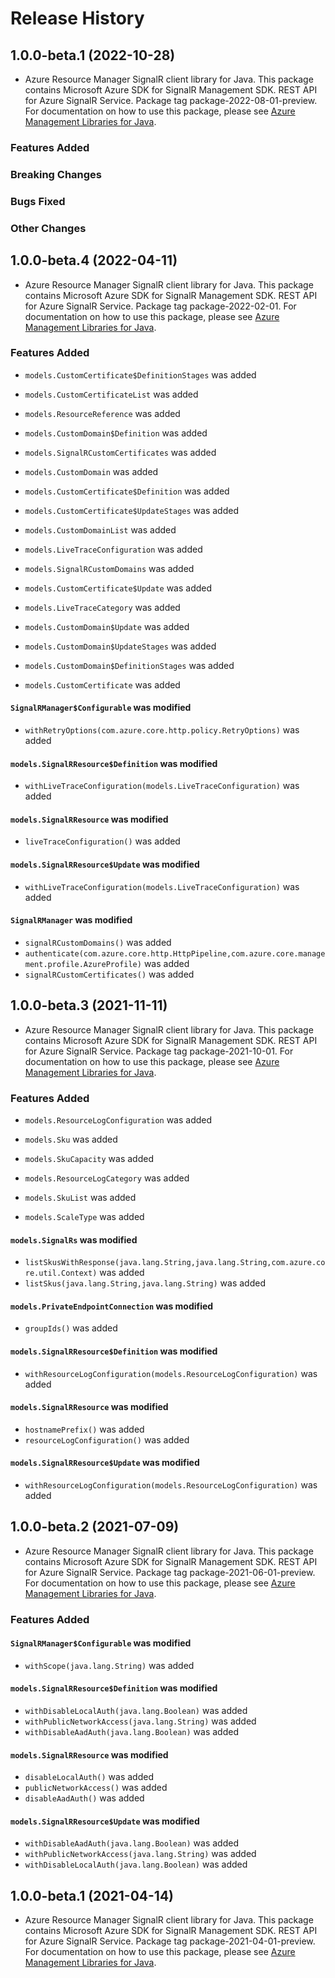 # Release History

## 1.0.0-beta.1 (2022-10-28)

- Azure Resource Manager SignalR client library for Java. This package contains Microsoft Azure SDK for SignalR Management SDK. REST API for Azure SignalR Service. Package tag package-2022-08-01-preview. For documentation on how to use this package, please see [Azure Management Libraries for Java](https://aka.ms/azsdk/java/mgmt).

### Features Added

### Breaking Changes

### Bugs Fixed

### Other Changes

## 1.0.0-beta.4 (2022-04-11)

- Azure Resource Manager SignalR client library for Java. This package contains Microsoft Azure SDK for SignalR Management SDK. REST API for Azure SignalR Service. Package tag package-2022-02-01. For documentation on how to use this package, please see [Azure Management Libraries for Java](https://aka.ms/azsdk/java/mgmt).

### Features Added

* `models.CustomCertificate$DefinitionStages` was added

* `models.CustomCertificateList` was added

* `models.ResourceReference` was added

* `models.CustomDomain$Definition` was added

* `models.SignalRCustomCertificates` was added

* `models.CustomDomain` was added

* `models.CustomCertificate$Definition` was added

* `models.CustomCertificate$UpdateStages` was added

* `models.CustomDomainList` was added

* `models.LiveTraceConfiguration` was added

* `models.SignalRCustomDomains` was added

* `models.CustomCertificate$Update` was added

* `models.LiveTraceCategory` was added

* `models.CustomDomain$Update` was added

* `models.CustomDomain$UpdateStages` was added

* `models.CustomDomain$DefinitionStages` was added

* `models.CustomCertificate` was added

#### `SignalRManager$Configurable` was modified

* `withRetryOptions(com.azure.core.http.policy.RetryOptions)` was added

#### `models.SignalRResource$Definition` was modified

* `withLiveTraceConfiguration(models.LiveTraceConfiguration)` was added

#### `models.SignalRResource` was modified

* `liveTraceConfiguration()` was added

#### `models.SignalRResource$Update` was modified

* `withLiveTraceConfiguration(models.LiveTraceConfiguration)` was added

#### `SignalRManager` was modified

* `signalRCustomDomains()` was added
* `authenticate(com.azure.core.http.HttpPipeline,com.azure.core.management.profile.AzureProfile)` was added
* `signalRCustomCertificates()` was added

## 1.0.0-beta.3 (2021-11-11)

- Azure Resource Manager SignalR client library for Java. This package contains Microsoft Azure SDK for SignalR Management SDK. REST API for Azure SignalR Service. Package tag package-2021-10-01. For documentation on how to use this package, please see [Azure Management Libraries for Java](https://aka.ms/azsdk/java/mgmt).

### Features Added

* `models.ResourceLogConfiguration` was added

* `models.Sku` was added

* `models.SkuCapacity` was added

* `models.ResourceLogCategory` was added

* `models.SkuList` was added

* `models.ScaleType` was added

#### `models.SignalRs` was modified

* `listSkusWithResponse(java.lang.String,java.lang.String,com.azure.core.util.Context)` was added
* `listSkus(java.lang.String,java.lang.String)` was added

#### `models.PrivateEndpointConnection` was modified

* `groupIds()` was added

#### `models.SignalRResource$Definition` was modified

* `withResourceLogConfiguration(models.ResourceLogConfiguration)` was added

#### `models.SignalRResource` was modified

* `hostnamePrefix()` was added
* `resourceLogConfiguration()` was added

#### `models.SignalRResource$Update` was modified

* `withResourceLogConfiguration(models.ResourceLogConfiguration)` was added

## 1.0.0-beta.2 (2021-07-09)

- Azure Resource Manager SignalR client library for Java. This package contains Microsoft Azure SDK for SignalR Management SDK. REST API for Azure SignalR Service. Package tag package-2021-06-01-preview. For documentation on how to use this package, please see [Azure Management Libraries for Java](https://aka.ms/azsdk/java/mgmt).

### Features Added

#### `SignalRManager$Configurable` was modified

* `withScope(java.lang.String)` was added

#### `models.SignalRResource$Definition` was modified

* `withDisableLocalAuth(java.lang.Boolean)` was added
* `withPublicNetworkAccess(java.lang.String)` was added
* `withDisableAadAuth(java.lang.Boolean)` was added

#### `models.SignalRResource` was modified

* `disableLocalAuth()` was added
* `publicNetworkAccess()` was added
* `disableAadAuth()` was added

#### `models.SignalRResource$Update` was modified

* `withDisableAadAuth(java.lang.Boolean)` was added
* `withPublicNetworkAccess(java.lang.String)` was added
* `withDisableLocalAuth(java.lang.Boolean)` was added

## 1.0.0-beta.1 (2021-04-14)

- Azure Resource Manager SignalR client library for Java. This package contains Microsoft Azure SDK for SignalR Management SDK. REST API for Azure SignalR Service. Package tag package-2021-04-01-preview. For documentation on how to use this package, please see [Azure Management Libraries for Java](https://aka.ms/azsdk/java/mgmt).
